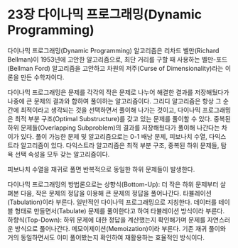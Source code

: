 # 23장 다이나믹 프로그래밍(Dynamic Programming)

다이나믹 프로그래밍(Dynamic Programming) 알고리즘은 리차드 벨만(Richard Bellman)이 1953년에 고안한 알고리즘으로, 최단 거리를 구할 때 사용하는 벨만-포드(Bellman Ford) 알고리즘을 고안하고 차원의 저주(Curse of Dimensionality)라는 이론을 만든 수학자이다.

다이나믹 프로그래밍은 문제를 각각의 작은 문제로 나누어 해결한 결과를 저장해뒀다가 나중에 큰 문제의 결과와 합하여 풀이하는 알고리즘이다. 그리디 알고리즘은 항상 그 순간에 최적이라고 생각되는 것을 선택하면서 풀이해 나가는 것이고, 다이나믹 프로그래밍은 최적 부분 구조(Optimal Substructure)를 갖고 있는 문제를 풀이할 수 있다. 중복된 하위 문제들(Overlapping Subproblem)의 결과를 저장해뒀다가 풀이해 나간다는 차이가 있다. 풀이 가능한 문제 및 알고리즘으로는 0-1 배낭 문제, 피보나치 수열, 다익스트라 알고리즘이 있다. 다익스트라 알고리즘은 최적 부분 구조, 중복된 하위 문제들, 탐욕 선택 속성을 모두 갖는 알고리즘이다.

피보나치 수열을 재귀로 풀면 반복적으로 동일한 하위 문제들이 발생한다. 

다이나믹 프로그래밍의 방법론으로는 상향식(Bottom-Up): 더 작은 하위 문제부터 살펴본 다음, 작은 문제의 정답을 이용해 큰 문제의 정답을 풀어나간다. 타뷸레이션(Tabulation)이라 부른다. 일반적인 다이나믹 프로그래밍으로 지칭한다. 데이터를 테이블 형태로 만들면서(Tabulate) 문제를 풀이한다고 하여 타뷸레이션 방식이라 부른다. 하향식(Top-Down): 하위 문제에 대한 정답을 계산했는지 확인해가며 문제를 자연스러운 방식으로 풀어나간다. 메모이제이션(Memoization)이라 부른다. 기존 재귀 풀이와 거의 동일하면서도 이미 풀어봤는지 확인하여 재활용하는 효율적인 방식이다.
